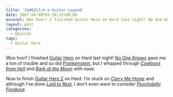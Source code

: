 ```yaml
---
title: 'I&#8217;m a Guitar Legend'
date: 2007-08-08T05:39:22+00:00
excerpt: Woo hoo!! I finished Guitar Hero on Hard last night! No One Knows gave me a ton of trouble and so did Frankenstein, but I whipped through Cowboys from Hell and Bark at the Moon with ease.
layout: post
categories:
  - Opinion
tags:
  - Guitar Hero
---
```

Woo hoo!! I finished [Guitar Hero](http://en.wikipedia.org/wiki/Guitar_Hero) on Hard last night! _[No One Knows](http://en.wikipedia.org/wiki/No_One_Knows)_ gave me a ton of trouble and so did _[Frankenstein](http://en.wikipedia.org/wiki/Frankenstein_%28song%29)_, but I whipped through _[Cowboys from Hell](http://en.wikipedia.org/wiki/Cowboys_from_Hell_%28song%29)_ and _[Bark at the Moon](http://en.wikipedia.org/wiki/Bark_at_the_Moon_%28song%29)_ with ease.

Now to finish [Guitar Hero 2](http://en.wikipedia.org/wiki/Guitar_Hero_II) on Hard. I&#8217;m stuck on _[Carry Me Home](http://en.wikipedia.org/wiki/List_of_songs_in_Guitar_Hero_II#Main_setlist)_ and although I&#8217;ve done _[Laid to Rest](http://en.wikipedia.org/wiki/List_of_songs_in_Guitar_Hero_II#Main_setlist)_, I don&#8217;t even want to consider _[Psychobilly Freakout](http://www.youtube.com/watch?v=3yEjyuw42YY)_.